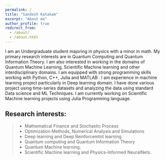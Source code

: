 ```yaml
---
permalink: /
title: "Sandesh Katakam"
excerpt: "About me"
author_profile: true
redirect_from: 
  - /about/
  - /about.html
---
```


I am an Undergraduate student majoring in physics with a minor in math. My primary research interests are in Quantum Computing and Quantum Information Theory. I am also interested in working in the domains of Quantum Machine Learning, Scientific Machine learning and other interdisciplinary domains. I am equipped with strong programming skills working with Python, C++, Julia and MATLAB . I am experience in machine learning project particularly in Deep learning domain. I have done various project using time-series datasets and analyzing the data using standard Data science and ML Techniques. I am currently working on Scientific Machine learning projects using Julia Programming language.  

Research interests:
------  
>* Mathematical Finance and Stochastic Process
>* Optimization Methods, Numerical Analysis and Simulations
>* Deep learning and Deep Reinforcemtnt learning
>* Quantum computing and Quantum Information Theory
>* Quantum Machine learning.
>* Scientific Machine learning and Physics-Informed NeuralNets.




